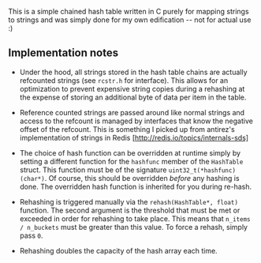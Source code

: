 This is a simple chained hash table written in C purely for mapping strings to strings and was simply done for my own edification -- not for actual use :)

Implementation notes
--------------------

- Under the hood, all strings stored in the hash table chains are actually refcounted strings (see `rcstr.h` for
  interface). This allows for an optimization to prevent expensive string copies during a rehashing at the expense
  of storing an additional byte of data per item in the table.

- Reference counted strings are passed around like normal strings and access to the refcount is managed by interfaces
  that know the negative offset of the refcount. This is something I picked up from antirez's implementation of strings
  in Redis [http://redis.io/topics/internals-sds]

- The choice of hash function can be overridden at runtime simply by setting a different function for the `hashfunc`
  member of the `HashTable` struct. This function must be of the signature `uint32_t(*hashfunc)(char*)`. Of course,
  this should be overridden *before* any hashing is done. The overridden hash function is inherited for you during
  re-hash.

- Rehashing is triggered manually via the `rehash(HashTable*, float)` function. The second argument is the threshold
  that must be met or exceeded in order for rehashing to take place. This means that `n_items / n_buckets`
  must be greater than this value. To force a rehash, simply pass `0`.

- Rehashing doubles the capacity of the hash array each time.
